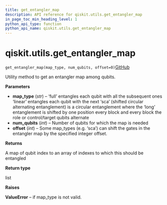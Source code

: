 ```yaml
---
title: get_entangler_map
description: API reference for qiskit.utils.get_entangler_map
in_page_toc_min_heading_level: 1
python_api_type: function
python_api_name: qiskit.utils.get_entangler_map
---
```


# qiskit.utils.get\_entangler\_map

<span id="qiskit.utils.get_entangler_map" />

`get_entangler_map(map_type, num_qubits, offset=0)`[GitHub](https://github.com/qiskit/qiskit/tree/stable/0.41/qiskit/utils/entangler_map.py "view source code")

Utility method to get an entangler map among qubits.

**Parameters**

*   **map\_type** (*str*) – ‘full’ entangles each qubit with all the subsequent ones ‘linear’ entangles each qubit with the next ‘sca’ (shifted circular alternating entanglement) is a circular entanglement where the ‘long’ entanglement is shifted by one position every block and every block the role or control/target qubits alternate
*   **num\_qubits** (*int*) – Number of qubits for which the map is needed
*   **offset** (*int*) – Some map\_types (e.g. ‘sca’) can shift the gates in the entangler map by the specified integer offset.

**Returns**

A map of qubit index to an array of indexes to which this should be entangled

**Return type**

list

**Raises**

**ValueError** – if map\_type is not valid.

